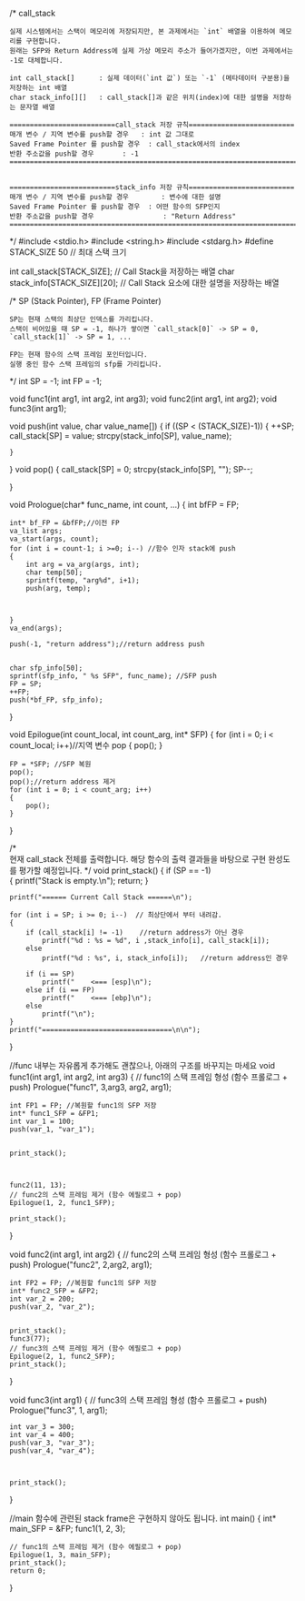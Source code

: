 
/*  call_stack
    
    실제 시스템에서는 스택이 메모리에 저장되지만, 본 과제에서는 `int` 배열을 이용하여 메모리를 구현합니다.
    원래는 SFP와 Return Address에 실제 가상 메모리 주소가 들어가겠지만, 이번 과제에서는 -1로 대체합니다.
    
    int call_stack[]      : 실제 데이터(`int 값`) 또는 `-1` (메타데이터 구분용)을 저장하는 int 배열 
    char stack_info[][]   : call_stack[]과 같은 위치(index)에 대한 설명을 저장하는 문자열 배열

    ==========================call_stack 저장 규칙==========================
    매개 변수 / 지역 변수를 push할 경우   : int 값 그대로
    Saved Frame Pointer 를 push할 경우  : call_stack에서의 index
    반환 주소값을 push할 경우       : -1
    =======================================================================
    

    ==========================stack_info 저장 규칙==========================
    매개 변수 / 지역 변수를 push할 경우        : 변수에 대한 설명
    Saved Frame Pointer 를 push할 경우  : 어떤 함수의 SFP인지
    반환 주소값을 push할 경우                 : "Return Address"
    ========================================================================
*/
#include <stdio.h>
#include <string.h>
#include <stdarg.h>
#define STACK_SIZE 50 // 최대 스택 크기

int     call_stack[STACK_SIZE];         // Call Stack을 저장하는 배열
char    stack_info[STACK_SIZE][20];     // Call Stack 요소에 대한 설명을 저장하는 배열

/*  SP (Stack Pointer), FP (Frame Pointer)

    SP는 현재 스택의 최상단 인덱스를 가리킵니다.
    스택이 비어있을 때 SP = -1, 하나가 쌓이면 `call_stack[0]` -> SP = 0, `call_stack[1]` -> SP = 1, ...

    FP는 현재 함수의 스택 프레임 포인터입니다.
    실행 중인 함수 스택 프레임의 sfp를 가리킵니다.
*/
int SP = -1; 
int FP = -1;

void func1(int arg1, int arg2, int arg3);
void func2(int arg1, int arg2);
void func3(int arg1);

void push(int value, char value_name[])
{
    if ((SP < (STACK_SIZE)-1))
    {
        ++SP;
        call_stack[SP] = value;
        strcpy(stack_info[SP], value_name);
        

    }

}
void pop()
{
    call_stack[SP] = 0;
    strcpy(stack_info[SP], "");
    SP--;

}

void Prologue(char* func_name, int count, ...)
{
    int bfFP = FP;

    int* bf_FP = &bfFP;//이전 FP
    va_list args;
    va_start(args, count); 
    for (int i = count-1; i >=0; i--) //함수 인자 stack에 push
    {
        int arg = va_arg(args, int);
        char temp[50];
        sprintf(temp, "arg%d", i+1);
        push(arg, temp);



    }
    va_end(args);
   
    push(-1, "return address");//return address push
    

    char sfp_info[50];
    sprintf(sfp_info, " %s SFP", func_name); //SFP push
    FP = SP;
    ++FP;
    push(*bf_FP, sfp_info);

}

void Epilogue(int count_local, int count_arg, int* SFP)
{
    for (int i = 0; i < count_local; i++)//지역 변수 pop
    {
        pop();
    }

    FP = *SFP; //SFP 복원
    pop();
    pop();//return address 제거
    for (int i = 0; i < count_arg; i++)
    {
        pop();
    }
}

/*  
    현재 call_stack 전체를 출력합니다.
    해당 함수의 출력 결과들을 바탕으로 구현 완성도를 평가할 예정입니다.
*/
void print_stack()
{
    if (SP == -1)        
    {
        printf("Stack is empty.\n");
        return;
    }

    printf("====== Current Call Stack ======\n");
    
    for (int i = SP; i >= 0; i--)  // 최상단에서 부터 내려감.
    {
        if (call_stack[i] != -1)    //return address가 아닌 경우
            printf("%d : %s = %d", i ,stack_info[i], call_stack[i]);
        else
            printf("%d : %s", i, stack_info[i]);   //return address인 경우

        if (i == SP)
            printf("    <=== [esp]\n");
        else if (i == FP)
            printf("    <=== [ebp]\n");
        else
            printf("\n");
    }
    printf("================================\n\n");
}


//func 내부는 자유롭게 추가해도 괜찮으나, 아래의 구조를 바꾸지는 마세요
void func1(int arg1, int arg2, int arg3)
{
    // func1의 스택 프레임 형성 (함수 프롤로그 + push)
    Prologue("func1", 3,arg3, arg2, arg1);

 
    int FP1 = FP; //복원할 func1의 SFP 저장
    int* func1_SFP = &FP1;
    int var_1 = 100;
    push(var_1, "var_1");

    
    print_stack();
   


    func2(11, 13);
    // func2의 스택 프레임 제거 (함수 에필로그 + pop)
    Epilogue(1, 2, func1_SFP);

    print_stack();
}


void func2(int arg1, int arg2)
{
    // func2의 스택 프레임 형성 (함수 프롤로그 + push)
    Prologue("func2", 2,arg2, arg1);
 
    int FP2 = FP; //복원할 func1의 SFP 저장
    int* func2_SFP = &FP2;
    int var_2 = 200;
    push(var_2, "var_2");
    
    
    print_stack();
    func3(77);
    // func3의 스택 프레임 제거 (함수 에필로그 + pop)
    Epilogue(2, 1, func2_SFP);
    print_stack();
}


void func3(int arg1)
{
    // func3의 스택 프레임 형성 (함수 프롤로그 + push)
    Prologue("func3", 1, arg1);
    
    int var_3 = 300;
    int var_4 = 400;
    push(var_3, "var_3");
    push(var_4, "var_4");


    
    print_stack();
}


//main 함수에 관련된 stack frame은 구현하지 않아도 됩니다.
int main()
{
    int* main_SFP = &FP;
    func1(1, 2, 3);
    
    // func1의 스택 프레임 제거 (함수 에필로그 + pop)
    Epilogue(1, 3, main_SFP);
    print_stack();
    return 0;
}

